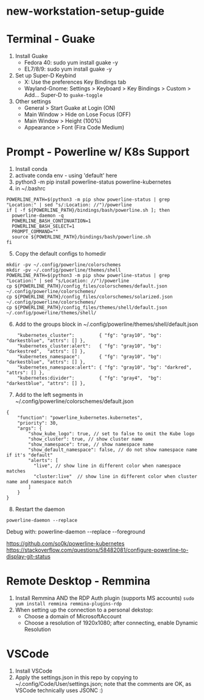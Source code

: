 # new-workstation-setup-guide

# Terminal - Guake
1. Install Guake
    - Fedora 40: sudo yum install guake -y
    - EL7/8/9: sudo yum install guake -y
2. Set up Super-D Keybind
    - X: Use the preferences Key Bindings tab
    - Wayland-Gnome: Settings > Keyboard > Key Bindings > Custom > Add... Super-D to ```guake-toggle```
3. Other settings
    - General > Start Guake at Login (ON)
    - Main Window > Hide on Lose Focus (OFF)
    - Main Window > Height (100%)
    - Appearance > Font (Fira Code Medium)

# Prompt - Powerline w/ K8s Support
1. Install conda
2. activate conda env - using 'default' here
3. python3 -m pip install powerline-status powerline-kubernetes
4. in ~/.bashrc
```conda activate default
POWERLINE_PATH=$(python3 -m pip show powerline-status | grep "Location:" | sed "s/:Location: //")/powerline
if [ -f ${POWERLINE_PATH}/bindings/bash/powerline.sh ]; then
  powerline-daemon -q
  POWERLINE_BASH_CONTINUATION=1
  POWERLINE_BASH_SELECT=1
  PROMPT_COMMAND=""
  source ${POWERLINE_PATH}/bindings/bash/powerline.sh
fi
```
5. Copy the default configs to homedir
```
mkdir -pv ~/.config/powerline/colorschemes  
mkdir -pv ~/.config/powerline/themes/shell
POWERLINE_PATH=$(python3 -m pip show powerline-status | grep "Location:" | sed "s/Location: //")/powerline
cp ${POWERLINE_PATH}/config_files/colorschemes/default.json ~/.config/powerline/colorschemes/
cp ${POWERLINE_PATH}/config_files/colorschemes/solarized.json ~/.config/powerline/colorschemes/
cp ${POWERLINE_PATH}/config_files/themes/shell/default.json ~/.config/powerline/themes/shell/
```
6. Add to the groups block in ~/.config/powerline/themes/shell/default.json
```
    "kubernetes_cluster":         { "fg": "gray10", "bg": "darkestblue", "attrs": [] },
    "kubernetes_cluster:alert":   { "fg": "gray10", "bg": "darkestred",  "attrs": [] },
    "kubernetes_namespace":       { "fg": "gray10", "bg": "darkestblue", "attrs": [] },
    "kubernetes_namespace:alert": { "fg": "gray10", "bg": "darkred",     "attrs": [] },
    "kubernetes:divider":         { "fg": "gray4",  "bg": "darkestblue", "attrs": [] },
```
7. Add to the left segments in ~/.config/powerline/colorschemes/default.json
```
{
    "function": "powerline_kubernetes.kubernetes",
    "priority": 30,
    "args": {
        "show_kube_logo": true, // set to false to omit the Kube logo
        "show_cluster": true, // show cluster name
        "show_namespace": true, // show namespace name
        "show_default_namespace": false, // do not show namespace name if it's "default"
        "alerts": [
          "live", // show line in different color when namespace matches
          "cluster:live"  // show line in different color when cluster name and namespace match
        ]
    }
}
```
8. Restart the daemon
```
powerline-daemon --replace
```

Debug with:
powerline-daemon --replace --foreground


https://github.com/so0k/powerline-kubernetes
https://stackoverflow.com/questions/58482081/configure-powerline-to-display-git-status


# Remote Desktop - Remmina
1. Install Remmina AND the RDP Auth plugin (supports MS accounts)
```sudo yum install remmina remmina-plugins-rdp```
2. When setting up the connection to a personal dekstop:
   - Choose a domain of MicrosoftAccount
   - Choose a resolution of 1920x1080; after connecting, enable Dynamic Resolution


# VSCode
1. Install VSCode
2. Apply the settings.json in this repo by copying to ~/.config/Code/User/settings.json; note that the comments are OK, as VSCode technically uses JSONC :)
